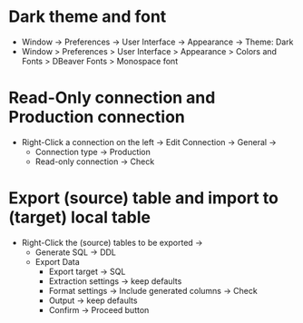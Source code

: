 Dark theme and font
=====
* Window -> Preferences -> User Interface -> Appearance -> Theme: Dark
* Window > Preferences > User Interface > Appearance > Colors and Fonts > DBeaver Fonts > Monospace font

Read-Only connection and Production connection
=====
* Right-Click a connection on the left -> Edit Connection -> General ->
  * Connection type -> Production
  * Read-only connection -> Check

Export (source) table and import to (target) local table
=====
* Right-Click the (source) tables to be exported ->
  * Generate SQL -> DDL
  * Export Data
    * Export target -> SQL
    * Extraction settings -> keep defaults
    * Format settings -> Include generated columns -> Check
    * Output -> keep defaults
    * Confirm -> Proceed button
